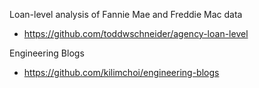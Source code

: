 
Loan-level analysis of Fannie Mae and Freddie Mac data
* https://github.com/toddwschneider/agency-loan-level

Engineering Blogs
* https://github.com/kilimchoi/engineering-blogs
